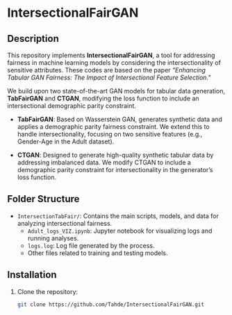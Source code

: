 # IntersectionalFairGAN

## Description

This repository implements **IntersectionalFairGAN**, a tool for addressing fairness in machine learning models by considering the intersectionality of sensitive attributes. These codes are based on the paper _"Enhancing Tabular GAN Fairness: The Impact of Intersectional Feature Selection."_ 

We build upon two state-of-the-art GAN models for tabular data generation, **TabFairGAN** and **CTGAN**, modifying the loss function to include an intersectional demographic parity constraint. 

- **TabFairGAN**: Based on Wasserstein GAN, generates synthetic data and applies a demographic parity fairness constraint. We extend this to handle intersectionality, focusing on two sensitive features (e.g., Gender-Age in the Adult dataset).
  
- **CTGAN**: Designed to generate high-quality synthetic tabular data by addressing imbalanced data. We modify CTGAN to include a demographic parity constraint for intersectionality in the generator’s loss function.

## Folder Structure
- `IntersectionTabFair/`: Contains the main scripts, models, and data for analyzing intersectional fairness.
  - `Adult_logs_VIZ.ipynb`: Jupyter notebook for visualizing logs and running analyses.
  - `logs.log`: Log file generated by the process.
  - Other files related to training and testing models.

## Installation
1. Clone the repository:
   ```bash
   git clone https://github.com/Tahde/IntersectionalFairGAN.git
